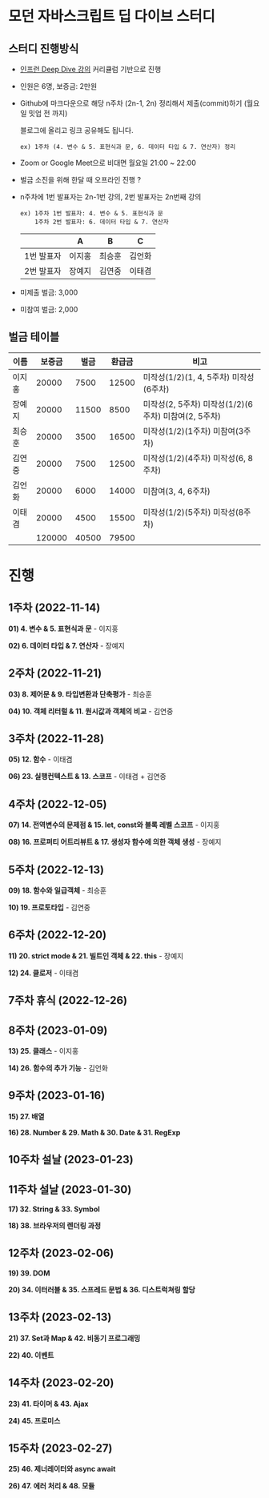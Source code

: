 # 모던 자바스크립트 딥 다이브 스터디

## 스터디 진행방식

- [인프런 Deep Dive 강의](https://www.inflearn.com/course/%EB%AA%A8%EB%8D%98-%EC%9E%90%EB%B0%94%EC%8A%A4%ED%81%AC%EB%A6%BD%ED%8A%B8-%EB%94%A5%EB%8B%A4%EC%9D%B4%EB%B8%8C) 커리큘럼 기반으로 진행
- 인원은 6명, 보증금: 2만원
- Github에 마크다운으로 해당 n주차 (2n-1, 2n) 정리해서 제출(commit)하기 (월요일 밋업 전 까지)

  블로그에 올리고 링크 공유해도 됩니다.

      ex) 1주차 (4. 변수 & 5. 표현식과 문, 6. 데이터 타입 & 7. 연산자) 정리

- Zoom or Google Meet으로 비대면 월요일 21:00 ~ 22:00
- 벌금 소진을 위해 한달 때 오프라인 진행 ?
- n주차에 1번 발표자는 2n-1번 강의, 2번 발표자는 2n번째 강의

      ex) 1주차 1번 발표자: 4. 변수 & 5. 표현식과 문
          1주차 2번 발표자: 6. 데이터 타입 & 7. 연산자

  |            | A      | B      | C      |
  | ---------- | ------ | ------ | ------ |
  | 1번 발표자 | 이지홍 | 최승훈 | 김언화 |
  | 2번 발표자 | 장예지 | 김연중 | 이태겸 |

- 미제출 벌금: 3,000
- 미참여 벌금: 2,000

## 벌금 테이블

| 이름   | 보증금 | 벌금  | 환급금 | 비고                                                 |
| ------ | ------ | ----- | ------ | ---------------------------------------------------- |
| 이지홍 | 20000  | 7500  | 12500  | 미작성(1/2)(1, 4, 5주차) 미작성(6주차)               |
| 장예지 | 20000  | 11500 | 8500   | 미작성(2, 5주차) 미작성(1/2)(6주차) 미참여(2, 5주차) |
| 최승훈 | 20000  | 3500  | 16500  | 미작성(1/2)(1주차) 미참여(3주차)                     |
| 김연중 | 20000  | 7500  | 12500  | 미작성(1/2)(4주차) 미작성(6, 8주차)                  |
| 김언화 | 20000  | 6000  | 14000  | 미참여(3, 4, 6주차)                                  |
| 이태겸 | 20000  | 4500  | 15500  | 미작성(1/2)(5주차) 미작성(8주차)                     |
|        | 120000 | 40500 | 79500  |                                                      |

# 진행

## 1주차 (2022-11-14)

**01) 4. 변수 & 5. 표현식과 문** - 이지홍

**02) 6. 데이터 타입 & 7. 연산자** - 장예지

## 2주차 (2022-11-21)

**03) 8. 제어문 & 9. 타입변환과 단축평가** - 최승훈

**04) 10. 객체 리터럴 & 11. 원시값과 객체의 비교** - 김연중

## 3주차 (2022-11-28)

**05) 12. 함수** - 이태겸

**06) 23. 실행컨텍스트 & 13. 스코프** - 이태겸 + 김연중

## 4주차 (2022-12-05)

**07) 14. 전역변수의 문제점 & 15. let, const와 블록 레벨 스코프** - 이지홍

**08) 16. 프로퍼티 어트리뷰트 & 17. 생성자 함수에 의한 객체 생성** - 장예지

## 5주차 (2022-12-13)

**09) 18. 함수와 일급객체** - 최승훈

**10) 19. 프로토타입** - 김연중

## 6주차 (2022-12-20)

**11) 20. strict mode & 21. 빌트인 객체 & 22. this** - 장예지

**12) 24. 클로저** - 이태겸

## **7주차 휴식 (2022-12-26)**

## 8주차 (2023-01-09)

**13) 25. 클래스** - 이지홍

**14) 26. 함수의 추가 기능** - 김언화

## 9주차 (2023-01-16)

**15) 27. 배열**

**16) 28. Number & 29. Math & 30. Date & 31. RegExp**

## 10주차 설날 (2023-01-23)

## 11주차 설날 (2023-01-30)

**17) 32. String & 33. Symbol**

**18) 38. 브라우저의 렌더링 과정**

## 12주차 (2023-02-06)

**19) 39. DOM**

**20) 34. 이터러블 & 35. 스프레드 문법 & 36. 디스트럭쳐링 할당**

## 13주차 (2023-02-13)

**21) 37. Set과 Map & 42. 비동기 프로그래밍**

**22) 40. 이벤트**

## 14주차 (2023-02-20)

**23) 41. 타이머 & 43. Ajax**

**24) 45. 프로미스**

## 15주차 (2023-02-27)

**25) 46. 제너레이터와 async await**

**26) 47. 에러 처리 & 48. 모듈**
